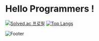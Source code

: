 # Hello Programmers !

[![Solved.ac
프로필](http://mazassumnida.wtf/api/v2/generate_badge?boj=kim_tk)](https://solved.ac/kim_tk)  [![Top Langs](https://github-readme-stats.vercel.app/api/top-langs/?username=Kimizka)](https://github.com/Kimizka/github-readme-stats)


![Footer](https://capsule-render.vercel.app/api?type=waving&color=auto&height=200&section=footer)
